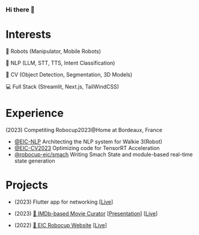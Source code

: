 ### Hi there 👋

# Interests
🤖 Robots (Manipulator, Mobile Robots)

🧠 NLP (LLM, STT, TTS, Intent Classification)

🧠 CV (Object Detection, Segmentation, 3D Models)

💻 Full Stack (Streamlit, Next.js, TailWindCSS)


# Experience

(2023) Competiting Robocup2023@Home at Bordeaux, France
- [@EIC-NLP](https://github.com/EIC-NLP) Architecting the NLP system for Walkie 3(Robot)
- [@EIC-CV2023](https://github.com/EIC-CV2023) Optimizing code for TensorRT Acceleration
- [@robocup-eic/smach](https://github.com/robocup-eic/smach) Writing Smach State and module-based real-time state generation

# Projects

- (2023) Flutter app for networking \[[Live](https://flutter-app-one.vercel.app/)\]
- (2023) [🤖 IMDb-based Movie Curator](https://github.com/GameTL/IMDb-Curator?tab=readme-ov-file) \[[Presentation](https://www.canva.com/design/DAF2YHrBYY4/IVScliOJLX5fh4Q6CIRyEg/view)\] \[[Live](https://movie-imdb-curator.streamlit.app/)\]

- (2022) [🤖 EIC Robocup Website](https://github.com/robocup-eic/eic-website) \[[Live](https://eicrobocup.com)\]
<!--
**GameTL/GameTL** is a ✨ _special_ ✨ repository because its `README.md` (this file) appears on your GitHub profile.

Here are some ideas to get you started:

- 🔭 I’m currently working on ...
- 🌱 I’m currently learning ...
- 👯 I’m looking to collaborate on ...
- 🤔 I’m looking for help with ...
- 💬 Ask me about ...
- 📫 How to reach me: ...
- 😄 Pronouns: ...
- ⚡ Fun fact: ...
-->
